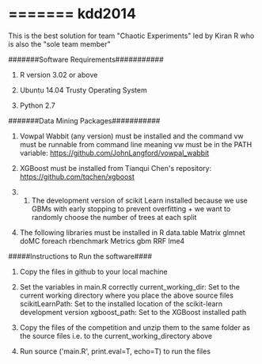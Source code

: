 =======
kdd2014
=======
This is the best solution for team "Chaotic Experiments" led by Kiran R who is also the "sole team member"


#######Software Requirements###########
1) R version 3.02 or above

2) Ubuntu 14.04 Trusty Operating System

3) Python 2.7

#######Data Mining Packages###########
1) Vowpal Wabbit (any version) must be installed and the command vw must be runnable from command line meaning vw must be in the PATH variable:
https://github.com/JohnLangford/vowpal_wabbit

2) XGBoost must be installed from Tianqui Chen's repository: https://github.com/tqchen/xgboost

3) 1) The development version of scikit Learn installed  because we use GBMs with early stopping to prevent overfitting + we want to randomly choose the number of trees at each split

4) The following libraries must be installed in R
data.table
Matrix
glmnet
doMC
foreach
rbenchmark
Metrics
gbm
RRF
lme4


#####Instructions to Run the software####
1) Copy the files in github to your local machine 

2) Set the variables in main.R correctly
current_working_dir: Set to the current working directory where you place the above source files
scikitLearnPath: Set to the installed location of the scikit-learn development version
xgboost_path: Set to the XGBoost installed path

3) Copy the files of the competition and unzip them to the same folder as the source files i.e. to the current_working_directory above

4) Run source ('main.R', print.eval=T, echo=T) to run the files











